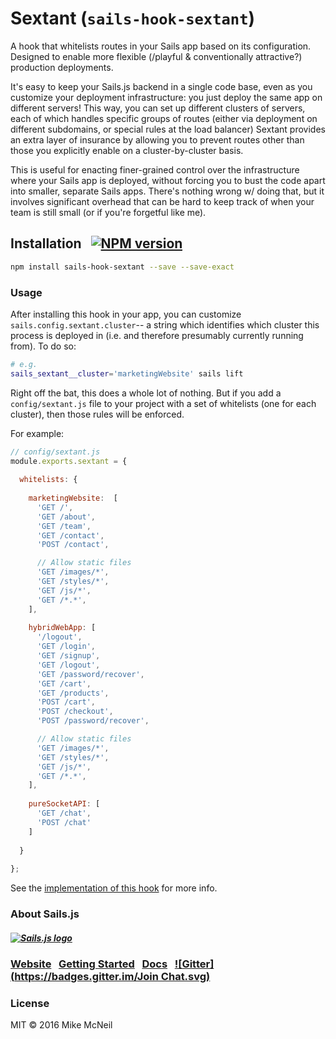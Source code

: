 # Sextant (`sails-hook-sextant`)

A hook that whitelists routes in your Sails app based on its configuration.  Designed to enable more flexible (/playful & conventionally attractive?) production deployments.

It's easy to keep your Sails.js backend in a single code base, even as you customize your deployment infrastructure:  you just deploy the same app on different servers!  This way, you can set up different clusters of servers, each of which handles specific groups of routes (either via deployment on different subdomains, or special rules at the load balancer)
Sextant provides an extra layer of insurance by allowing you to prevent routes other than those you explicitly enable on a cluster-by-cluster basis.

This is useful for enacting finer-grained control over the infrastructure where your Sails app is deployed, without forcing you to bust the code apart into smaller, separate Sails apps. There's nothing wrong w/ doing that, but it involves significant overhead that can be hard to keep track of when your team is still small (or if you're forgetful like me).


## Installation &nbsp; [![NPM version](https://badge.fury.io/js/sails-hook-sextant.svg)](http://badge.fury.io/js/sails-hook-sextant)

```sh
npm install sails-hook-sextant --save --save-exact
```


### Usage

After installing this hook in your app, you can customize `sails.config.sextant.cluster`-- a string which identifies which cluster this process is deployed in
(i.e. and therefore presumably currently running from).  To do so:

```bash
# e.g.
sails_sextant__cluster='marketingWebsite' sails lift
```


Right off the bat, this does a whole lot of nothing.  But if you add a `config/sextant.js` file to your project with a set of whitelists (one for each cluster), then those rules will be enforced.

For example:

```javascript
// config/sextant.js
module.exports.sextant = {
  
  whitelists: {
  
    marketingWebsite:  [
      'GET /',
      'GET /about',
      'GET /team',
      'GET /contact',
      'POST /contact',

      // Allow static files
      'GET /images/*',
      'GET /styles/*',
      'GET /js/*',
      'GET /*.*',
    ],
    
    hybridWebApp: [
      '/logout',
      'GET /login',
      'GET /signup',
      'GET /logout',
      'GET /password/recover',
      'GET /cart',
      'GET /products',
      'POST /cart',
      'POST /checkout',
      'POST /password/recover',

      // Allow static files
      'GET /images/*',
      'GET /styles/*',
      'GET /js/*',
      'GET /*.*',
    ],
    
    pureSocketAPI: [
      'GET /chat',
      'POST /chat'
    ]
    
  }
  
};
```


See the [implementation of this hook](./index.js) for more info.



### About Sails.js

<h5>
<a href="http://sailsjs.org"><img alt="Sails.js logo" src="http://balderdashy.github.io/sails/images/logo.png" title="Sails.js"/></a>
</h5>

### [Website](http://sailsjs.org/)  &nbsp; [Getting Started](http://sailsjs.org/get-started) &nbsp;  [Docs](http://sailsjs.org/documentation) &nbsp;  [![Gitter](https://badges.gitter.im/Join Chat.svg)](https://gitter.im/balderdashy/sails?utm_source=badge&utm_medium=badge&utm_campaign=pr-badge&utm_content=badge)


### License

MIT &copy; 2016 Mike McNeil

